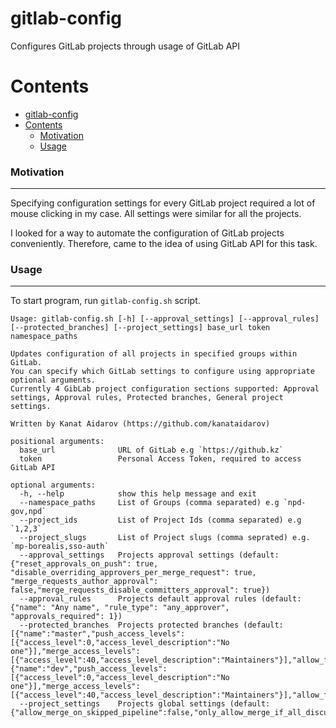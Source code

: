 # gitlab-config

Configures GitLab projects through usage of GitLab API

Contents
========
- [gitlab-config](#gitlab-config)
- [Contents](#contents)
    - [Motivation](#motivation)
    - [Usage](#usage)

### Motivation

---
Specifying configuration settings for every GitLab project required a lot of mouse clicking in my case. All settings were similar for all the projects.

I looked for a way to automate the configuration of GitLab projects conveniently. Therefore, came to the idea of using GitLab API for this task.

### Usage

---
To start program, run `gitlab-config.sh` script.

```shell
Usage: gitlab-config.sh [-h] [--approval_settings] [--approval_rules] [--protected_branches] [--project_settings] base_url token namespace_paths

Updates configuration of all projects in specified groups within GitLab. 
You can specify which GitLab settings to configure using appropriate optional arguments. 
Currently 4 GibLab project configuration sections supported: Approval settings, Approval rules, Protected branches, General project settings. 

Written by Kanat Aidarov (https://github.com/kanataidarov)

positional arguments:
  base_url              URL of GitLab e.g `https://github.kz`
  token                 Personal Access Token, required to access GitLab API

optional arguments:
  -h, --help            show this help message and exit
  --namespace_paths     List of Groups (comma separated) e.g `npd-gov,npd`
  --project_ids         List of Project Ids (comma separated) e.g `1,2,3`
  --project_slugs       List of Project slugs (comma seprated) e.g. `mp-borealis,sso-auth`
  --approval_settings   Projects approval settings (default: {"reset_approvals_on_push": true, "disable_overriding_approvers_per_merge_request": true, "merge_requests_author_approval": false,"merge_requests_disable_committers_approval": true})
  --approval_rules      Projects default approval rules (default: {"name": "Any name", "rule_type": "any_approver", "approvals_required": 1})
  --protected_branches  Projects protected branches (default: [{"name":"master","push_access_levels":[{"access_level":0,"access_level_description":"No one"}],"merge_access_levels":[{"access_level":40,"access_level_description":"Maintainers"}],"allow_force_push":false,"code_owner_approval_required":false},{"name":"dev","push_access_levels":[{"access_level":0,"access_level_description":"No one"}],"merge_access_levels":[{"access_level":40,"access_level_description":"Maintainers"}],"allow_force_push":false,"code_owner_approval_required":false}])
  --project_settings    Projects global settings (default: {"allow_merge_on_skipped_pipeline":false,"only_allow_merge_if_all_discussions_are_resolved":true,"only_allow_merge_if_pipeline_succeeds":true,"remove_source_branch_after_merge":true,"squash_option":"default_on","merge_method":"ff"})

```
